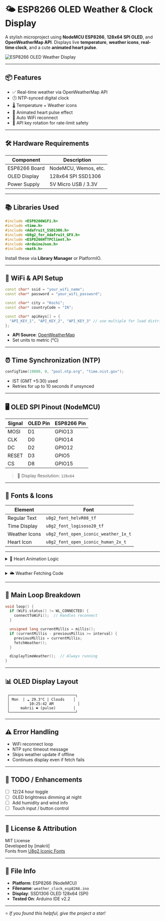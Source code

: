 
# 🌤️ ESP8266 OLED Weather & Clock Display

A stylish microproject using **NodeMCU ESP8266**, **128x64 SPI OLED**, and **OpenWeatherMap API**. Displays live **temperature**, **weather icons**, **real-time clock**, and a cute **animated heart pulse**.

![ESP8266 OLED Weather Display](https://your-image-link-here.png) <!-- optional screenshot -->

---

## 📦 Features

- ✅ Real-time weather via OpenWeatherMap API
- 🕒 NTP-synced digital clock
- 🌡️ Temperature + Weather icons
- 💓 Animated heart pulse effect
- 📶 Auto WiFi reconnect
- 🔄 API key rotation for rate-limit safety

---

## 🛠️ Hardware Requirements

| Component       | Description              |
|----------------|--------------------------|
| ESP8266 Board  | NodeMCU, Wemos, etc.     |
| OLED Display   | 128x64 SPI SSD1306       |
| Power Supply   | 5V Micro USB / 3.3V      |

---

## 📚 Libraries Used

```cpp
#include <ESP8266WiFi.h>
#include <time.h>
#include <Adafruit_SSD1306.h>
#include <U8g2_for_Adafruit_GFX.h>
#include <ESP8266HTTPClient.h>
#include <ArduinoJson.h>
#include <math.h>
```

Install these via **Library Manager** or PlatformIO.

---

## 📡 WiFi & API Setup

```cpp
const char* ssid = "your_wifi_name";
const char* password = "your_wifi_password";

const char* city = "Kochi";
const char* countryCode = "IN";

const char* apiKeys[] = {
  "API_KEY_1", "API_KEY_2", "API_KEY_3" // use multiple for load distribution
};
```

- **API Source**: [OpenWeatherMap](https://openweathermap.org/api)
- Set units to metric (°C)

---

## ⏰ Time Synchronization (NTP)

```cpp
configTime(19800, 0, "pool.ntp.org", "time.nist.gov");
```

- IST (GMT +5:30) used
- Retries for up to 10 seconds if unsynced

---

## 🖥️ OLED SPI Pinout (NodeMCU)

| Signal  | OLED Pin | ESP8266 Pin |
|---------|----------|-------------|
| MOSI    | D1       | GPIO13      |
| CLK     | D0       | GPIO14      |
| DC      | D2       | GPIO12      |
| RESET   | D3       | GPIO5       |
| CS      | D8       | GPIO15      |

> 📐 Display Resolution: `128x64`

---

## 🎨 Fonts & Icons

| Element         | Font                            |
|----------------|----------------------------------|
| Regular Text    | `u8g2_font_helvR08_tf`          |
| Time Display    | `u8g2_font_logisoso20_tf`       |
| Weather Icons   | `u8g2_font_open_iconic_weather_1x_t` |
| Heart Icon      | `u8g2_font_open_iconic_human_2x_t`   |

---

<details>
<summary>💓 Heart Animation Logic</summary>

```cpp
float pulseAngle = 0;
const float PULSE_SPEED = 0.15;
const int PULSE_AMPLITUDE = 2;

int offset = (int)(sin(pulseAngle) * PULSE_AMPLITUDE);
pulseAngle += PULSE_SPEED;
```

- Smooth up/down bounce
- Drawn alongside "makrii" branding
</details>

---

<details>
<summary>🌥️ Weather Fetching Code</summary>

```cpp
void fetchWeather() {
  HTTPClient http;
  String url = String("http://api.openweathermap.org/data/2.5/weather?q=") +
               city + "," + countryCode + "&appid=" + apiKeys[apiKeyIndex] + "&units=metric";

  http.begin(url);
  int httpCode = http.GET();

  if (httpCode == HTTP_CODE_OK) {
    String payload = http.getString();
    DynamicJsonDocument doc(1024);
    deserializeJson(doc, payload);

    weatherMain = doc["weather"][0]["main"].as<String>();
    temperature = doc["main"]["temp"].as<float>();
  }

  apiKeyIndex = (apiKeyIndex + 1) % NUM_API_KEYS;
}
```

- Rotates API keys
- Parses JSON via `ArduinoJson`
</details>

---

## 🔁 Main Loop Breakdown

```cpp
void loop() {
  if (WiFi.status() != WL_CONNECTED) {
    connectToWiFi();  // Handles reconnect
  }

  unsigned long currentMillis = millis();
  if (currentMillis - previousMillis >= interval) {
    previousMillis = currentMillis;
    fetchWeather();
  }

  displayTimeWeather();  // Always running
}
```

---

## 📊 OLED Display Layout

```text
 ┌──────────────────────────────┐
 │ Mon  | ☁️ 29.3°C | Clouds    │
 │         10:25:42 AM           │
 │     makrii ❤️ (pulse)        │
 └──────────────────────────────┘
```

---

## ⚠️ Error Handling

- WiFi reconnect loop
- NTP sync timeout message
- Skips weather update if offline
- Continues display even if fetch fails

---

## 🧠 TODO / Enhancements

- [ ] 12/24 hour toggle
- [ ] OLED brightness dimming at night
- [ ] Add humidity and wind info
- [ ] Touch input / button control

---

## 📝 License & Attribution

MIT License  
Developed by [makrii]  
Fonts from [U8g2 Iconic Fonts](https://github.com/olikraus/u8g2/wiki/fntgrpiconic)

---

## 📁 File Info

- **Platform**: ESP8266 (NodeMCU)
- **Filename**: `weather_clock_esp8266.ino`
- **Display**: SSD1306 OLED 128x64 (SPI)
- **Tested On**: Arduino IDE v2.2

---

⭐ *If you found this helpful, give the project a star!*
